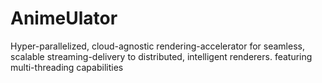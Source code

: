 # AnimeUlator
Hyper-parallelized, cloud-agnostic rendering-accelerator for seamless, scalable streaming-delivery to distributed, intelligent renderers. featuring multi-threading capabilities
